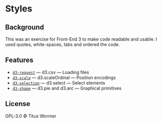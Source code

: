 # Styles

## Background 

This was an exercise for Front-End 3 to make code readable and usable. I used quotes, white-spaces, tabs and ordered the code.

## Features

- [`d3-request`](https://github.com/d3/d3-request#api-reference) — d3.csv — Loading files
- [`d3-scale`](https://github.com/d3/d3-scale#api-reference) — d3.scaleOrdinal — Position encodings
- [`d3-selection`](https://github.com/d3/d3-selection#api-reference) — d3.select — Select elements
- [`d3-shape`](https://github.com/d3/d3-shape#api-reference) — d3.pie and d3.arc — Graphical primitives

## License
GPL-3.0 © Titus Wormer
